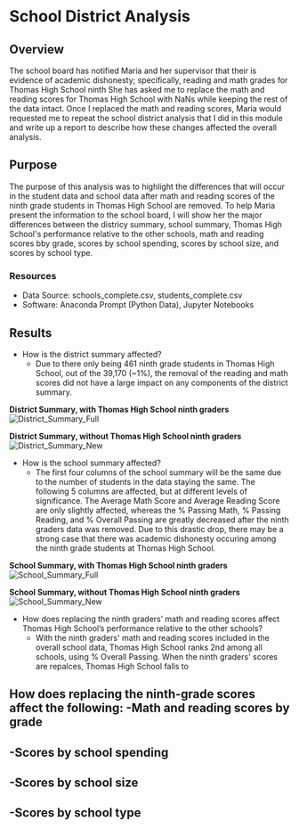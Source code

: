 # School District Analysis

## Overview
The school board has notified Maria and her supervisor that their is evidence of academic dishonesty; specifically, reading and math grades for Thomas High School ninth  She has asked me to replace the math and reading scores for Thomas High School with NaNs while keeping the rest of the data intact. Once I replaced the math and reading scores, Maria would requested me to repeat the school district analysis that I did in this module and write up a report to describe how these changes affected the overall analysis.

## Purpose
The purpose of this analysis was to highlight the differences that will occur in the student data and school data after math and reading scores of the ninth grade students in Thomas High School are removed. To help Maria present the information to the school board, I will show her the major differences between the districy summary, school summary, Thomas High School's performance relative to the other schools, math and reading scores bby grade, scores by school spending, scores by school size, and scores by school type.

### Resources
- Data Source: schools_complete.csv, students_complete.csv
- Software: Anaconda Prompt (Python Data), Jupyter Notebooks

## Results
- How is the district summary affected?
  - Due to there only being 461 ninth grade students in Thomas High School, out of the 39,170 (~1%), the removal of the reading and math scores did not have a large impact on any components of the district summary.

**District Summary, with Thomas High School ninth graders**
![District_Summary_Full](https://user-images.githubusercontent.com/109091887/186651315-0be756a1-f52c-4d3c-b0a2-a7874e97d56b.PNG)

**District Summary, without Thomas High School ninth graders**
![District_Summary_New](https://user-images.githubusercontent.com/109091887/186651363-7cdfbd6e-3552-446e-89a0-2983568277c5.PNG)


- How is the school summary affected?
  - The first four columns of the school summary will be the same due to the number of students in the data staying the same. The following 5 columns are affected, but at different levels of significance. The Average Math Score and Average Reading Score are only slightly affected, whereas the % Passing Math, % Passing Reading, and % Overall Passing are greatly decreased after the ninth graders data was removed. Due to this drastic drop, there may be a strong case that there was academic dishonesty occuring among the ninth grade students at Thomas High School.  
  
**School Summary, with Thomas High School ninth graders**
![School_Summary_Full](https://user-images.githubusercontent.com/109091887/186653601-055e5d29-a0a3-4cd4-92c6-aeb1a526a064.PNG)
 
**School Summary, without Thomas High School ninth graders**
![School_Summary_New](https://user-images.githubusercontent.com/109091887/186653616-9f777ac9-eeb1-429e-bf3e-623c036ce8ee.PNG)

- How does replacing the ninth graders’ math and reading scores affect Thomas High School’s performance relative to the other schools?
  - With the ninth graders' math and reading scores included in the overall school data, Thomas High School ranks 2nd among all schools, using % Overall Passing. When the ninth graders' scores are repalces, Thomas High School falls to 

How does replacing the ninth-grade scores affect the following:
-Math and reading scores by grade
  -

-Scores by school spending
  -

-Scores by school size
  -

-Scores by school type
  -
